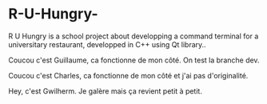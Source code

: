 # R-U-Hungry-
R U Hungry is a school project about developping a command terminal for a universitary restaurant, developped in C++ using Qt library..

Coucou c'est Guillaume, ca fonctionne de mon côté.
On test la branche dev.

Coucou c'est Charles, ca fonctionne de mon côté et j'ai pas d'originalité.

Hey, c'est Gwilherm. Je galère mais ça revient petit à petit.
